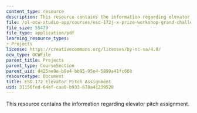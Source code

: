 ```yaml
---
content_type: resource
description: This resource contains the information regarding elevator pitch assignment.
file: /ol-ocw-studio-app/courses/esd-172j-x-prize-workshop-grand-challenges-in-energy-fall-2009/31156fed64efcaa0b933678a41239528_MITESD_172JF09_pitch.pdf
file_size: 55479
file_type: application/pdf
learning_resource_types:
- Projects
license: https://creativecommons.org/licenses/by-nc-sa/4.0/
ocw_type: OCWFile
parent_title: Projects
parent_type: CourseSection
parent_uid: d425ae9e-b9e4-bb95-95e4-5899a41fc668
resourcetype: Document
title: ESD.172 Elevator Pitch Assignment
uid: 31156fed-64ef-caa0-b933-678a41239528
---
```

This resource contains the information regarding elevator pitch assignment.